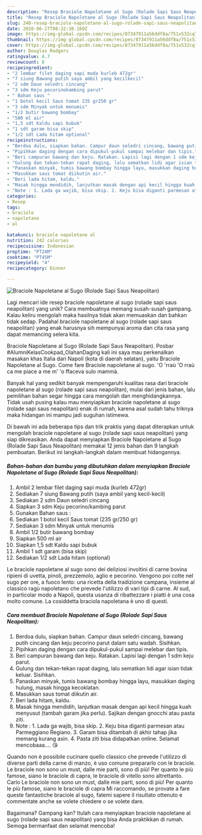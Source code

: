 ```yaml
---
description: "Resep Braciole Napoletane al Sugo (Rolade Sapi Saus Neapolitan) Anti Gagal"
title: "Resep Braciole Napoletane al Sugo (Rolade Sapi Saus Neapolitan) Anti Gagal"
slug: 240-resep-braciole-napoletane-al-sugo-rolade-sapi-saus-neapolitan-anti-gagal
date: 2020-06-27T08:32:38.169Z
image: https://img-global.cpcdn.com/recipes/87347911a56ddf8a/751x532cq70/braciole-napoletane-al-sugo-rolade-sapi-saus-neapolitan-foto-resep-utama.jpg
thumbnail: https://img-global.cpcdn.com/recipes/87347911a56ddf8a/751x532cq70/braciole-napoletane-al-sugo-rolade-sapi-saus-neapolitan-foto-resep-utama.jpg
cover: https://img-global.cpcdn.com/recipes/87347911a56ddf8a/751x532cq70/braciole-napoletane-al-sugo-rolade-sapi-saus-neapolitan-foto-resep-utama.jpg
author: Douglas Rodgers
ratingvalue: 4.7
reviewcount: 8
recipeingredient:
- "2 lembar filet daging sapi muda kurleb 472gr"
- "7 siung Bawang putih saya ambil yang kecilkecil"
- "2 sdm Daun seledri cincang"
- "3 sdm Keju pecorinokambing parut"
- " Bahan saus "
- "1 botol kecil Saus tomat 235 gr250 gr"
- "3 sdm Minyak untuk menumis"
- "1/2 butir bawang bombay"
- "500 ml air"
- "1,5 sdt Kaldu sapi bubuk"
- "1 sdt garam bisa skip"
- "1/2 sdt Lada hitam optional"
recipeinstructions:
- "Berdoa dulu, siapkan bahan. Campur daun seledri cincang, bawang putih cincang dan keju pecorino parut dalam satu wadah. Sisihkan."
- "Pipihkan daging dengan cara dipukul-pukul sampai melebar dan tipis."
- "Beri campuran bawang dan keju. Ratakan. Lapisi lagi dengan 1 sdm keju parut."
- "Gulung dan tekan-tekan rapat daging, lalu sematkan lidi agar isian tidak keluar. Sisihkan."
- "Panaskan minyak, tumis bawang bombay hingga layu, masukkan daging hulung, masak hingga kecoklatan."
- "Masukkan saus tomat diikutin air."
- "Beri lada hitam, kaldu."
- "Masak hingga mendidih, lanjutkan masak dengan api kecil hingga kuah menyusut (tambah garam jika perlu). Sajikan dengan gnocchi atau pasta ziti."
- "Note : 1. Lada ga wajib, bisa skip. 2. Keju bisa diganti parmesan atau Parmeggiano Regiano. 3. Garam bisa ditambah di akhir tahap jika memang kurang asin. 4. Pasta ziti bisa didapatkan online. Selamat mencobaaa.... 😘"
categories:
- Resep
tags:
- braciole
- napoletane
- al

katakunci: braciole napoletane al 
nutrition: 242 calories
recipecuisine: Indonesian
preptime: "PT24M"
cooktime: "PT45M"
recipeyield: "4"
recipecategory: Dinner

---
```



![Braciole Napoletane al Sugo (Rolade Sapi Saus Neapolitan)](https://img-global.cpcdn.com/recipes/87347911a56ddf8a/751x532cq70/braciole-napoletane-al-sugo-rolade-sapi-saus-neapolitan-foto-resep-utama.jpg)

Lagi mencari ide resep braciole napoletane al sugo (rolade sapi saus neapolitan) yang unik? Cara membuatnya memang susah-susah gampang. Kalau keliru mengolah maka hasilnya tidak akan memuaskan dan bahkan tidak sedap. Padahal braciole napoletane al sugo (rolade sapi saus neapolitan) yang enak harusnya sih mempunyai aroma dan cita rasa yang dapat memancing selera kita.

Braciole Napoletane al Sugo (Rolade Sapi Saus Neapolitan). Posbar #AlumniKelasCookpad_OlahanDaging kali ini saya mau perkenalkan masakan khas Italia dari Napoli (kota di daerah selatan), yaitu Braciole Napoletane al Sugo. Come fare Braciole napoletane al sugo. &#39;O &#39;rraù &#39;O rraù ca me piace a me m&#39; &#39;o ffaceva sulo mammà.

Banyak hal yang sedikit banyak mempengaruhi kualitas rasa dari braciole napoletane al sugo (rolade sapi saus neapolitan), mulai dari jenis bahan, lalu pemilihan bahan segar hingga cara mengolah dan menghidangkannya. Tidak usah pusing kalau mau menyiapkan braciole napoletane al sugo (rolade sapi saus neapolitan) enak di rumah, karena asal sudah tahu triknya maka hidangan ini mampu jadi suguhan istimewa.


Di bawah ini ada beberapa tips dan trik praktis yang dapat diterapkan untuk mengolah braciole napoletane al sugo (rolade sapi saus neapolitan) yang siap dikreasikan. Anda dapat menyiapkan Braciole Napoletane al Sugo (Rolade Sapi Saus Neapolitan) memakai 12 jenis bahan dan 9 langkah pembuatan. Berikut ini langkah-langkah dalam membuat hidangannya.

<!--inarticleads1-->

##### Bahan-bahan dan bumbu yang dibutuhkan dalam menyiapkan Braciole Napoletane al Sugo (Rolade Sapi Saus Neapolitan):

1. Ambil 2 lembar filet daging sapi muda (kurleb 472gr)
1. Sediakan 7 siung Bawang putih (saya ambil yang kecil-kecil)
1. Sediakan 2 sdm Daun seledri cincang
1. Siapkan 3 sdm Keju pecorino/kambing parut
1. Gunakan  Bahan saus :
1. Sediakan 1 botol kecil Saus tomat (235 gr/250 gr)
1. Sediakan 3 sdm Minyak untuk menumis
1. Ambil 1/2 butir bawang bombay
1. Siapkan 500 ml air
1. Siapkan 1,5 sdt Kaldu sapi bubuk
1. Ambil 1 sdt garam (bisa skip)
1. Sediakan 1/2 sdt Lada hitam (optional)


Le braciole napoletane al sugo sono dei deliziosi involtini di carne bovina ripieni di uvetta, pinoli, prezzemolo, aglio e pecorino. Vengono poi cotte nel sugo per ore, a fuoco lento: una ricetta della tradizione campana, insieme al classico ragù napoletano che prevede l&#39;utilizzo di vari tipi di carne. Al sud, in particolar modo a Napoli, questa usanza di ribattezzare i piatti è una cosa molto comune. La cosiddetta braciola napoletana è uno di questi. 

<!--inarticleads2-->

##### Cara membuat Braciole Napoletane al Sugo (Rolade Sapi Saus Neapolitan):

1. Berdoa dulu, siapkan bahan. Campur daun seledri cincang, bawang putih cincang dan keju pecorino parut dalam satu wadah. Sisihkan.
1. Pipihkan daging dengan cara dipukul-pukul sampai melebar dan tipis.
1. Beri campuran bawang dan keju. Ratakan. Lapisi lagi dengan 1 sdm keju parut.
1. Gulung dan tekan-tekan rapat daging, lalu sematkan lidi agar isian tidak keluar. Sisihkan.
1. Panaskan minyak, tumis bawang bombay hingga layu, masukkan daging hulung, masak hingga kecoklatan.
1. Masukkan saus tomat diikutin air.
1. Beri lada hitam, kaldu.
1. Masak hingga mendidih, lanjutkan masak dengan api kecil hingga kuah menyusut (tambah garam jika perlu). Sajikan dengan gnocchi atau pasta ziti.
1. Note : 1. Lada ga wajib, bisa skip. 2. Keju bisa diganti parmesan atau Parmeggiano Regiano. 3. Garam bisa ditambah di akhir tahap jika memang kurang asin. 4. Pasta ziti bisa didapatkan online. Selamat mencobaaa.... 😘


Quando non è possibile cucinare quello classico che prevede l&#39;utilizzo di diverse parti della carne di manzo, è uso comune prepararlo con le braciole. Le braciole non sono un must, dalle mie parti, sono di più! Per quanto le più famose, siano le braciole di capra, le braciole di vitello sono altrettanto. Carlo Le braciole non sono un must, dalle mie parti, sono di più! Per quanto le più famose, siano le braciole di capra Mi raccomando, se provate a fare queste fantastiche braciole al sugo, fatemi sapere il risultato ottenuto e commentate anche se volete chiedere o se volete dare. 

Bagaimana? Gampang kan? Itulah cara menyiapkan braciole napoletane al sugo (rolade sapi saus neapolitan) yang bisa Anda praktikkan di rumah. Semoga bermanfaat dan selamat mencoba!
